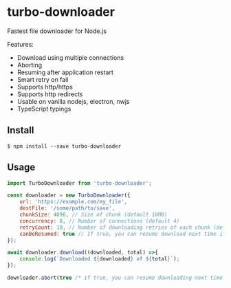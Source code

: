 # turbo-downloader

Fastest file downloader for Node.js

Features:
- Download using multiple connections
- Aborting
- Resuming after application restart  
- Smart retry on fail
- Supports http/https
- Supports http redirects
- Usable on vanilla nodejs, electron, nwjs
- TypeScript typings

## Install

```
$ npm install --save turbo-downloader
```

## Usage


```javascript
import TurboDownloader from 'turbo-downloader';

const downloader = new TurboDownloader({
    url: 'https://example.com/my_file',
    destFile: '/some/path/to/save',
    chunkSize: 4096, // Size of chunk (default 16MB)
    concurrency: 8, // Number of connections (default 4)
    retryCount: 10, // Number of downloading retries of each chunk (default 10)
    canBeResumed: true // If true, you can resume download next time if current download failed (downloader save .turbodownload file near destination file)
});

await downloader.download((downloaded, total) =>{
    console.log(`Downloaded ${downloaded} of ${total}`);
});

downloader.abort(true /* if true, you can resume downloading next time (downloader save .turbodownload file near destination file) */);

```
